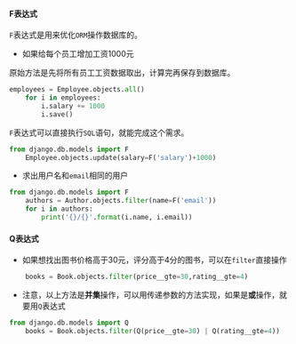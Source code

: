 #### F表达式
`F`表达式是用来优化`ORM`操作数据库的。

* 如果给每个员工增加工资1000元

原始方法是先将所有员工工资数据取出，计算完再保存到数据库。

```python
employees = Employee.objects.all()
    for i in employees:
        i.salary += 1000
        i.save()
```

`F`表达式可以直接执行`SQL`语句，就能完成这个需求。

```python
from django.db.models import F
    Employee.objects.update(salary=F('salary')+1000)
```

* 求出用户名和`email`相同的用户

```python
from django.db.models import F
    authors = Author.objects.filter(name=F('email'))
    for i in authors:
        print('{}/{}'.format(i.name, i.email))
```

#### Q表达式
* 如果想找出图书价格高于30元，评分高于4分的图书，可以在`filter`直接操作

```python
    books = Book.objects.filter(price__gte=30,rating__gte=4)
```
* 注意，以上方法是**并集**操作，可以用传递参数的方法实现，如果是**或**操作，就要用`Q`表达式

```python
from django.db.models import Q
    books = Book.objects.filter(Q(price__gte=30) | Q(rating__gte=4))
```

